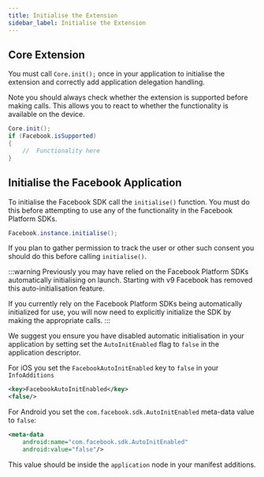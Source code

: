 ```yaml
---
title: Initialise the Extension
sidebar_label: Initialise the Extension
---
```



## Core Extension

You must call `Core.init();` once in your application to initialise the extension and correctly add application delegation handling. 

Note you should always check whether the extension is supported before making calls.  This allows you to react to whether the functionality is available on the device.


```actionscript
Core.init();
if (Facebook.isSupported)
{
	//	Functionality here
}
```


## Initialise the Facebook Application

To initialise the Facebook SDK call the `initialise()` function. You must do this before attempting to use any of the functionality in the Facebook Platform SDKs.


```actionscript
Facebook.instance.initialise();
```

If you plan to gather permission to track the user or other such consent you should do this before calling `initialise()`.


:::warning
Previously you may have relied on the Facebook Platform SDKs automatically initialising on launch.
Starting with v9 Facebook has removed this auto-initialisation feature.

If you currently rely on the Facebook Platform SDKs being automatically initialized for use, you will now need to explicitly initialize the SDK by making the appropriate calls.
:::

We suggest you ensure you have disabled automatic initialisation in your application by setting set the `AutoInitEnabled` flag to `false` in the application descriptor.


For iOS you set the `FacebookAutoInitEnabled` key to `false` in your `InfoAdditions`

```xml
<key>FacebookAutoInitEnabled</key>
<false/>
```

For Android you set the `com.facebook.sdk.AutoInitEnabled` meta-data value to `false`:

```xml
<meta-data 
	android:name="com.facebook.sdk.AutoInitEnabled" 
	android:value="false"/>
```

This value should be inside the `application` node in your manifest additions.


